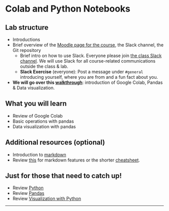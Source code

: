 # Colab and Python Notebooks

## Lab structure

- Introductions
- Brief overview of the [Moodle page for the course](https://moodle.unil.ch/course/view.php?id=27761), the Slack channel, the Git repository
  - Brief intro on how to use Slack. Everyone please join [the class Slack channel](https://join.slack.com/t/datasciencema-l7g7330/shared_invite/zt-23njnf5hu-7Hl5AooM1iE4sAy5Tx2~XA). We will use Slack for all course-related communications outside the class & lab.
  - **Slack Exercise** (everyone): Post a message under `#general` introducing yourself, where you are from and a fun fact about you.
- **We will go over this [walkthrough](https://github.com/michalis0/DataScience_and_MachineLearning/blob/master/Week_2/Week_2.ipynb)**: introduction of Google Colab, Pandas & Data visualization.

## What you will learn 
- Review of Google Colab
- Basic operations with pandas
- Data visualization with pandas 

## Additional resources (optional)
- Introduction to [markdown](https://colab.research.google.com/notebooks/markdown_guide.ipynb)
- Review [this](https://www.markdownguide.org/basic-syntax/) for markdown features or the shorter [cheatsheet](https://github.com/adam-p/markdown-here/wiki/Markdown-Cheatsheet).

    
## Just for those that need to catch up!
 - Review [Python](https://www.kaggle.com/learn/python)
 - Review [Pandas](https://www.kaggle.com/learn/pandas)
 - Review [Visualization with Python](https://www.kaggle.com/learn/data-visualization)



---
